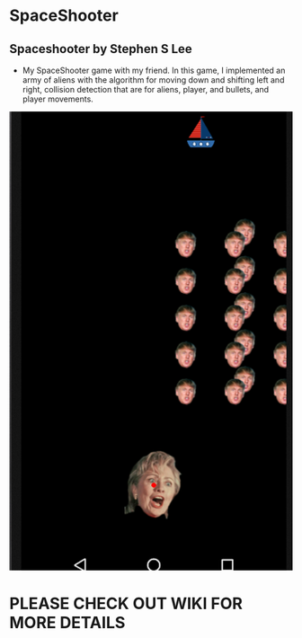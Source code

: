 # SpaceShooter
## Spaceshooter by Stephen S Lee
* My SpaceShooter game with my friend. In this game, I implemented 
  an army of aliens with the algorithm for moving down and shifting left and right,
  collision detection that are for aliens, player, and bullets, and player movements.

![alt tag](https://github.com/Mr-Perfection/SpaceShooter/blob/master/Screen%20Shot%202016-04-17%20at%203.58.13%20PM.png)

# PLEASE CHECK OUT WIKI FOR MORE DETAILS
